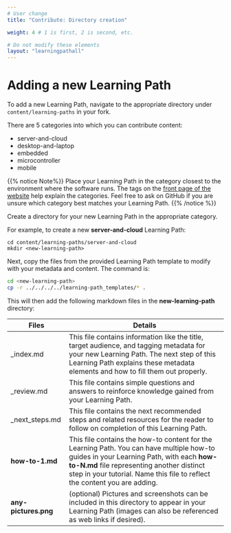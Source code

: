 ```yaml
---
# User change
title: "Contribute: Directory creation"

weight: 4 # 1 is first, 2 is second, etc.

# Do not modify these elements
layout: "learningpathall"
---
```

<!-- ![alt-text #center](2-contribution-process.PNG "Contribution process") -->


# Adding a new Learning Path

To add a new Learning Path, navigate to the appropriate directory under `content/learning-paths` in your fork.

There are 5 categories into which you can contribute content:
* server-and-cloud
* desktop-and-laptop
* embedded
* microcontroller
* mobile

{{% notice Note%}}
Place your Learning Path in the category closest to the environment where the software runs. The tags on the [front page of the website](/) help explain the categories. Feel free to ask on GitHub if you are unsure which category best matches your Learning Path. 
{{% /notice %}}


Create a directory for your new Learning Path in the appropriate category. 

For example, to create a new **server-and-cloud** Learning Path:

```
cd content/learning-paths/server-and-cloud
mkdir <new-learning-path>
```

Next, copy the files from the provided Learning Path template to modify with your metadata and content. The command is:
```bash
cd <new-learning-path>
cp -r ../../../../learning-path_templates/* .
```

This will then add the following markdown files in the **new-learning-path** directory:


| Files                 | Details |
|---------------        |----------|
| _index.md             | This file contains information like the title, target audience, and tagging metadata for your new Learning Path. The next step of this Learning Path explains these metadata elements and how to fill them out properly. |
| _review.md            | This file contains simple questions and answers to reinforce knowledge gained from your Learning Path.    |
| _next_steps.md        | This file contains the next recommended steps and related resources for the reader to follow on completion of this Learning Path.   |
| **how-to-1.md**       | This file contains the how-to content for the Learning Path. You can have multiple how-to guides in your Learning Path, with each **how-to-N.md** file representing another distinct step in your tutorial. Name this file to reflect the content you are adding. |
| **any-pictures.png**  | (optional) Pictures and screenshots can be included in this directory to appear in your Learning Path (images can also be referenced as web links if desired). |
